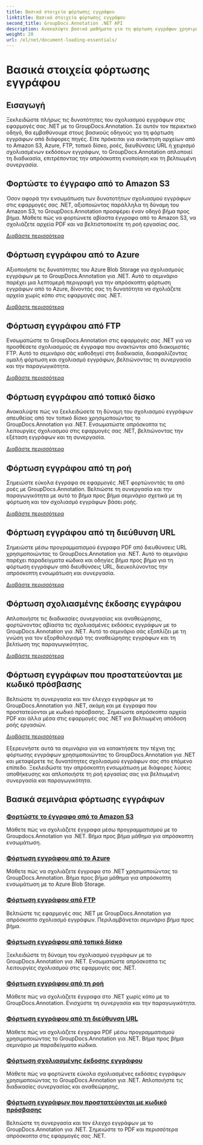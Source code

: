 ```yaml
---
title: Βασικά στοιχεία φόρτωσης εγγράφου
linktitle: Βασικά στοιχεία φόρτωσης εγγράφου
second_title: GroupDocs.Annotation .NET API
description: Ανακαλύψτε βασικά μαθήματα για τη φόρτωση εγγράφων χρησιμοποιώντας το GroupDocs.Annotation .NET. Ενσωματώστε απρόσκοπτα το Amazon S3, το Azure, το FTP, τον τοπικό δίσκο, τις ροές και άλλα.
weight: 20
url: /el/net/document-loading-essentials/
---
```


# Βασικά στοιχεία φόρτωσης εγγράφου

## Εισαγωγή

Ξεκλειδώστε πλήρως τις δυνατότητες του σχολιασμού εγγράφων στις εφαρμογές σας .NET με το GroupDocs.Annotation. Σε αυτόν τον περιεκτικό οδηγό, θα εμβαθύνουμε στους βασικούς οδηγούς για τη φόρτωση εγγράφων από διάφορες πηγές. Είτε πρόκειται για ανάκτηση αρχείων από το Amazon S3, Azure, FTP, τοπικό δίσκο, ροές, διευθύνσεις URL ή χειρισμό σχολιασμένων εκδόσεων εγγράφων, το GroupDocs.Annotation απλοποιεί τη διαδικασία, επιτρέποντας την απρόσκοπτη ενοποίηση και τη βελτιωμένη συνεργασία.

## Φορτώστε το έγγραφο από το Amazon S3
Όσον αφορά την ενσωμάτωση των δυνατοτήτων σχολιασμού εγγράφων στις εφαρμογές σας .NET, αξιοποιώντας παράλληλα τη δύναμη του Amazon S3, το GroupDocs.Annotation προσφέρει έναν οδηγό βήμα προς βήμα. Μάθετε πώς να φορτώνετε αβίαστα έγγραφα από το Amazon S3, να σχολιάζετε αρχεία PDF και να βελτιστοποιείτε τη ροή εργασίας σας.

[Διαβάστε περισσότερα](./load-document-from-amazon-s3/)

## Φόρτωση εγγράφου από το Azure
Αξιοποιήστε τις δυνατότητες του Azure Blob Storage για σχολιασμούς εγγράφων με το GroupDocs.Annotation για .NET. Αυτό το σεμινάριο παρέχει μια λεπτομερή περιγραφή για την απρόσκοπτη φόρτωση εγγράφων από το Azure, δίνοντάς σας τη δυνατότητα να σχολιάζετε αρχεία χωρίς κόπο στις εφαρμογές σας .NET.

[Διαβάστε περισσότερα](./load-document-from-azure/)

## Φόρτωση εγγράφου από FTP
Ενσωματώστε το GroupDocs.Annotation στις εφαρμογές σας .NET για να προσθέσετε σχολιασμούς σε έγγραφα που ανακτώνται από διακομιστές FTP. Αυτό το σεμινάριο σάς καθοδηγεί στη διαδικασία, διασφαλίζοντας ομαλή φόρτωση και σχολιασμό εγγράφων, βελτιώνοντας τη συνεργασία και την παραγωγικότητα.

[Διαβάστε περισσότερα](./load-document-from-ftp/)

## Φόρτωση εγγράφου από τοπικό δίσκο
Ανακαλύψτε πώς να ξεκλειδώσετε τη δύναμη του σχολιασμού εγγράφων απευθείας από τον τοπικό δίσκο χρησιμοποιώντας το GroupDocs.Annotation για .NET. Ενσωματώστε απρόσκοπτα τις λειτουργίες σχολιασμού στις εφαρμογές σας .NET, βελτιώνοντας την εξέταση εγγράφων και τη συνεργασία.

[Διαβάστε περισσότερα](./load-document-from-local-disk/)

## Φόρτωση εγγράφου από τη ροή
Σημειώστε εύκολα έγγραφα σε εφαρμογές .NET φορτώνοντάς τα από ροές με GroupDocs.Annotation. Βελτιώστε τη συνεργασία και την παραγωγικότητα με αυτό το βήμα προς βήμα σεμινάριο σχετικά με τη φόρτωση και τον σχολιασμό εγγράφων βάσει ροής.

[Διαβάστε περισσότερα](./load-document-from-stream/)

## Φόρτωση εγγράφου από τη διεύθυνση URL
Σημειώστε μέσω προγραμματισμού έγγραφα PDF από διευθύνσεις URL χρησιμοποιώντας το GroupDocs.Annotation για .NET. Αυτό το σεμινάριο παρέχει παραδείγματα κώδικα και οδηγίες βήμα προς βήμα για τη φόρτωση εγγράφων από διευθύνσεις URL, διευκολύνοντας την απρόσκοπτη ενσωμάτωση και συνεργασία.

[Διαβάστε περισσότερα](./load-document-from-url/)

## Φόρτωση σχολιασμένης έκδοσης εγγράφου
Απλοποιήστε τις διαδικασίες συνεργασίας και αναθεώρησης, φορτώνοντας αβίαστα τις σχολιασμένες εκδόσεις εγγράφων με το GroupDocs.Annotation για .NET. Αυτό το σεμινάριο σάς εξοπλίζει με τη γνώση για τον εξορθολογισμό της αναθεώρησης εγγράφων και τη βελτίωση της παραγωγικότητας.

[Διαβάστε περισσότερα](./loading-annotated-document-version/)

## Φόρτωση εγγράφων που προστατεύονται με κωδικό πρόσβασης
Βελτιώστε τη συνεργασία και τον έλεγχο εγγράφων με το GroupDocs.Annotation για .NET, ακόμη και με έγγραφα που προστατεύονται με κωδικό πρόσβασης. Σημειώστε απρόσκοπτα αρχεία PDF και άλλα μέσα στις εφαρμογές σας .NET για βελτιωμένη απόδοση ροής εργασιών.

[Διαβάστε περισσότερα](./load-password-protected-documents/)

Εξερευνήστε αυτά τα σεμινάρια για να κατακτήσετε την τέχνη της φόρτωσης εγγράφων χρησιμοποιώντας το GroupDocs.Annotation για .NET και μεταφέρετε τις δυνατότητες σχολιασμού εγγράφων σας στο επόμενο επίπεδο. Ξεκλειδώστε την απρόσκοπτη ενσωμάτωση με διάφορες λύσεις αποθήκευσης και απλοποιήστε τη ροή εργασίας σας για βελτιωμένη συνεργασία και παραγωγικότητα.
## Βασικά σεμινάρια φόρτωσης εγγράφων
### [Φορτώστε το έγγραφο από το Amazon S3](./load-document-from-amazon-s3/)
Μάθετε πώς να σχολιάζετε έγγραφα μέσω προγραμματισμού με το Groupdocs.Annotation για .NET. Βήμα προς βήμα μάθημα για απρόσκοπτη ενσωμάτωση.
### [Φόρτωση εγγράφου από το Azure](./load-document-from-azure/)
Μάθετε πώς να σχολιάζετε έγγραφα στο .NET χρησιμοποιώντας το GroupDocs.Annotation. Βήμα προς βήμα μάθημα για απρόσκοπτη ενσωμάτωση με το Azure Blob Storage.
### [Φόρτωση εγγράφου από FTP](./load-document-from-ftp/)
Βελτιώστε τις εφαρμογές σας .NET με GroupDocs.Annotation για απρόσκοπτο σχολιασμό εγγράφων. Περιλαμβάνεται σεμινάριο βήμα προς βήμα.
### [Φόρτωση εγγράφου από τοπικό δίσκο](./load-document-from-local-disk/)
Ξεκλειδώστε τη δύναμη του σχολιασμού εγγράφων με το GroupDocs.Annotation για .NET. Ενσωματώστε απρόσκοπτα τις λειτουργίες σχολιασμού στις εφαρμογές σας .NET.
### [Φόρτωση εγγράφου από τη ροή](./load-document-from-stream/)
Μάθετε πώς να σχολιάζετε έγγραφα στο .NET χωρίς κόπο με το GroupDocs.Annotation. Ενισχύστε τη συνεργασία και την παραγωγικότητα.
### [Φόρτωση εγγράφου από τη διεύθυνση URL](./load-document-from-url/)
Μάθετε πώς να σχολιάζετε έγγραφα PDF μέσω προγραμματισμού χρησιμοποιώντας το GroupDocs.Annotation για .NET. Βήμα προς βήμα σεμινάριο με παραδείγματα κώδικα.
### [Φόρτωση σχολιασμένης έκδοσης εγγράφου](./loading-annotated-document-version/)
Μάθετε πώς να φορτώνετε εύκολα σχολιασμένες εκδόσεις εγγράφων χρησιμοποιώντας το GroupDocs.Annotation για .NET. Απλοποιήστε τις διαδικασίες συνεργασίας και αναθεώρησης.
### [Φόρτωση εγγράφων που προστατεύονται με κωδικό πρόσβασης](./load-password-protected-documents/)
Βελτιώστε τη συνεργασία και τον έλεγχο εγγράφων με το GroupDocs.Annotation για .NET. Σημειώστε το PDF και περισσότερα απρόσκοπτα στις εφαρμογές σας .NET.